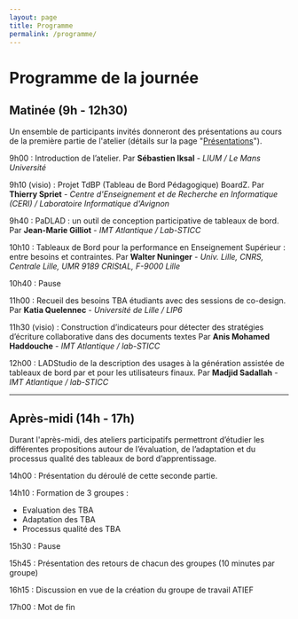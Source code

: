 ```yaml
---
layout: page
title: Programme 
permalink: /programme/
---
```

# Programme de la journée


## Matinée (9h - 12h30)
Un ensemble de participants invités donneront des présentations au cours de la première partie de l'atelier (détails sur la page "[Présentations](https://padlad.github.io/RJC-EIAH2022/presentations/)"). 



9h00 : Introduction de l’atelier. 
Par **Sébastien Iksal** - *LIUM / Le Mans Université*

9h10 (visio) : Projet TdBP (Tableau de Bord Pédagogique) BoardZ.
Par **Thierry Spriet** - *Centre d'Enseignement et de Recherche en Informatique (CERI) / Laboratoire Informatique d'Avignon*

9h40 : PaDLAD : un outil de conception participative de tableaux de bord.
Par **Jean-Marie Gilliot** - *IMT Atlantique / Lab-STICC*

10h10 : Tableaux de Bord pour la performance en Enseignement Supérieur : entre besoins et contraintes.
Par **Walter Nuninger** - *Univ. Lille, CNRS, Centrale Lille, UMR 9189 CRIStAL, F-9000 Lille*

10h40 : Pause

11h00 : Recueil des besoins TBA étudiants avec des sessions de co-design.
Par **Katia Quelennec** - *Université de Lille / LIP6*

11h30 (visio) : Construction d’indicateurs pour détecter des stratégies d’écriture collaborative dans des documents textes
Par **Anis Mohamed Haddouche** - *IMT Atlantique / lab-STICC*

12h00 : LADStudio de la description des usages à la génération assistée de tableaux de bord par et pour les utilisateurs finaux.
Par **Madjid Sadallah** - *IMT Atlantique / lab-STICC*


---

## Après-midi (14h - 17h)
Durant l'après-midi, des ateliers participatifs permettront d’étudier les différentes propositions autour de l’évaluation, de l’adaptation et du processus qualité des tableaux de bord d’apprentissage.

14h00 : Présentation du déroulé de cette seconde partie.

14h10 : Formation de 3 groupes :
- Evaluation des TBA
- Adaptation des TBA
- Processus qualité des TBA

15h30 : Pause

15h45 : Présentation des retours de chacun des groupes (10 minutes par groupe)

16h15 : Discussion en vue de la création du groupe de travail ATIEF

17h00 : Mot de fin
